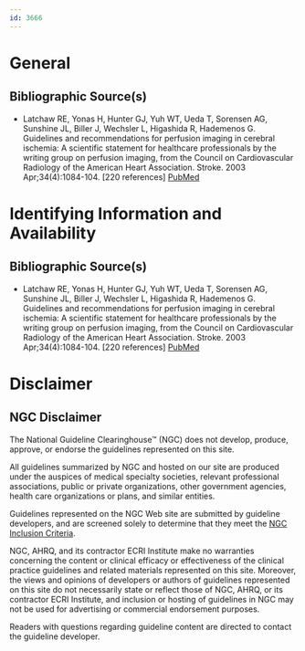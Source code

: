 ```yaml
---
id: 3666
---
```


# General

## Bibliographic Source(s)

- Latchaw RE, Yonas H, Hunter GJ, Yuh WT, Ueda T, Sorensen AG, Sunshine JL, Biller J, Wechsler L, Higashida R, Hademenos G. Guidelines and recommendations for perfusion imaging in cerebral ischemia: A scientific statement for healthcare professionals by the writing group on perfusion imaging, from the Council on Cardiovascular Radiology of the American Heart Association. Stroke. 2003 Apr;34(4):1084-104. [220 references] [ PubMed ](http://www.ncbi.nlm.nih.gov/entrez/query.fcgi?cmd=Retrieve&db=pubmed&dopt=Abstract&list_uids=12677088)

# Identifying Information and Availability

## Bibliographic Source(s)

- Latchaw RE, Yonas H, Hunter GJ, Yuh WT, Ueda T, Sorensen AG, Sunshine JL, Biller J, Wechsler L, Higashida R, Hademenos G. Guidelines and recommendations for perfusion imaging in cerebral ischemia: A scientific statement for healthcare professionals by the writing group on perfusion imaging, from the Council on Cardiovascular Radiology of the American Heart Association. Stroke. 2003 Apr;34(4):1084-104. [220 references] [ PubMed ](http://www.ncbi.nlm.nih.gov/entrez/query.fcgi?cmd=Retrieve&db=pubmed&dopt=Abstract&list_uids=12677088)

# Disclaimer

## NGC Disclaimer

The National Guideline Clearinghouse™ (NGC) does not develop, produce, approve, or endorse the guidelines represented on this site.

All guidelines summarized by NGC and hosted on our site are produced under the auspices of medical specialty societies, relevant professional associations, public or private organizations, other government agencies, health care organizations or plans, and similar entities.

Guidelines represented on the NGC Web site are submitted by guideline developers, and are screened solely to determine that they meet the [NGC Inclusion Criteria](/help-and-about/summaries/inclusion-criteria).

NGC, AHRQ, and its contractor ECRI Institute make no warranties concerning the content or clinical efficacy or effectiveness of the clinical practice guidelines and related materials represented on this site. Moreover, the views and opinions of developers or authors of guidelines represented on this site do not necessarily state or reflect those of NGC, AHRQ, or its contractor ECRI Institute, and inclusion or hosting of guidelines in NGC may not be used for advertising or commercial endorsement purposes.

Readers with questions regarding guideline content are directed to contact the guideline developer.

